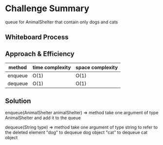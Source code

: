 # Challenge Summary
queue for AnimalShelter that contain only dogs and cats 

## Whiteboard Process

## Approach & Efficiency

| method  | time complexity | space complexity |
|---------|-----------------|------------------|
| enqueue | O(1)            | O(1)             |
| dequeue | O(1)            | O(1)             |


## Solution
enqueue(AnimalShelter animalShelter) => method take one argument of type AnimalShelter and add it to the queue

dequeue(String type) => method take one argument of type string to refer to the deleted element "dog" to dequeue dog object "cat" to dequeue cat object